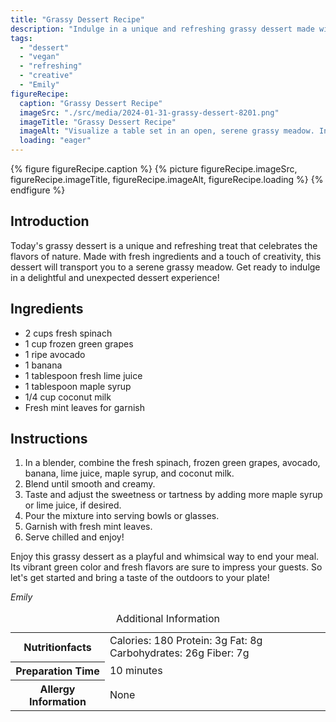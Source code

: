 ```yaml
---
title: "Grassy Dessert Recipe"
description: "Indulge in a unique and refreshing grassy dessert made with fresh spinach, green grapes, avocado, and a touch of lime. This vegan treat is a playful and whimsical way to end your meal."
tags:
  - "dessert"
  - "vegan"
  - "refreshing"
  - "creative"
  - "Emily"
figureRecipe: 
  caption: "Grassy Dessert Recipe"
  imageSrc: "./src/media/2024-01-31-grassy-dessert-8201.png"
  imageTitle: "Grassy Dessert Recipe"
  imageAlt: "Visualize a table set in an open, serene grassy meadow. In the center of the table, a vibrant bowl captures the spotlight, filled with a uniquely green dessert. This Vegan treat is an interesting concoction of fresh spinach, frozen green grapes, creamy avocado, and a hint of tangy lime. The dessert’s smooth and creamy texture is emphasized by the subtle sweetness from the maple syrup and the richness of coconut milk. A scattering of fresh mint leaves around the dish adds to the picture, representing the refreshing natural essence. There are no humans or text in the image - just the exquisite representation of nature through this artistry of the grassy dessert."
  loading: "eager"
---
```


{% figure figureRecipe.caption %}
{% picture figureRecipe.imageSrc, figureRecipe.imageTitle, figureRecipe.imageAlt, figureRecipe.loading %}
{% endfigure %}

## Introduction

Today's grassy dessert is a unique and refreshing treat that celebrates the flavors of nature. Made with fresh ingredients and a touch of creativity, this dessert will transport you to a serene grassy meadow. Get ready to indulge in a delightful and unexpected dessert experience!

## Ingredients

- 2 cups fresh spinach
- 1 cup frozen green grapes
- 1 ripe avocado
- 1 banana
- 1 tablespoon fresh lime juice
- 1 tablespoon maple syrup
- 1/4 cup coconut milk
- Fresh mint leaves for garnish

## Instructions

1. In a blender, combine the fresh spinach, frozen green grapes, avocado, banana, lime juice, maple syrup, and coconut milk.
2. Blend until smooth and creamy.
3. Taste and adjust the sweetness or tartness by adding more maple syrup or lime juice, if desired.
4. Pour the mixture into serving bowls or glasses.
5. Garnish with fresh mint leaves.
6. Serve chilled and enjoy!

Enjoy this grassy dessert as a playful and whimsical way to end your meal. Its vibrant green color and fresh flavors are sure to impress your guests. So let's get started and bring a taste of the outdoors to your plate!

*Emily*

<table><caption>Additional Information</caption><tr><th>Nutritionfacts</th><td>Calories: 180
Protein: 3g
Fat: 8g
Carbohydrates: 26g
Fiber: 7g</td></tr><tr><th>Preparation Time</th><td>10 minutes</td></tr><tr><th>Allergy Information</th><td>None</td></tr></table>


